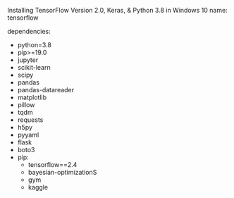 Installing TensorFlow Version 2.0, Keras, & Python 3.8 in Windows 10
name: tensorflow

dependencies:

- python=3.8
- pip>=19.0
- jupyter
- scikit-learn
- scipy
- pandas
- pandas-datareader
- matplotlib
- pillow
- tqdm
- requests
- h5py
- pyyaml
- flask
- boto3
- pip:
    - tensorflow==2.4
    - bayesian-optimizationS
    - gym
    - kaggle
